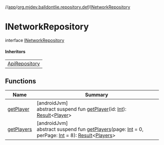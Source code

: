 //[app](../../../index.md)/[org.mjdev.balldontlie.repository.def](../index.md)/[INetworkRepository](index.md)

# INetworkRepository

interface [INetworkRepository](index.md)

#### Inheritors

| |
|---|
| [ApiRepository](../../org.mjdev.balldontlie.repository.impl/-api-repository/index.md) |

## Functions

| Name | Summary |
|---|---|
| [getPlayer](get-player.md) | [androidJvm]<br>abstract suspend fun [getPlayer](get-player.md)(id: [Int](https://kotlinlang.org/api/latest/jvm/stdlib/kotlin/-int/index.html)): [Result](https://kotlinlang.org/api/latest/jvm/stdlib/kotlin/-result/index.html)&lt;[Player](../../org.mjdev.balldontlie.model/-player/index.md)&gt; |
| [getPlayers](get-players.md) | [androidJvm]<br>abstract suspend fun [getPlayers](get-players.md)(page: [Int](https://kotlinlang.org/api/latest/jvm/stdlib/kotlin/-int/index.html) = 0, perPage: [Int](https://kotlinlang.org/api/latest/jvm/stdlib/kotlin/-int/index.html) = 8): [Result](https://kotlinlang.org/api/latest/jvm/stdlib/kotlin/-result/index.html)&lt;[Players](../../org.mjdev.balldontlie.model/-players/index.md)&gt; |
